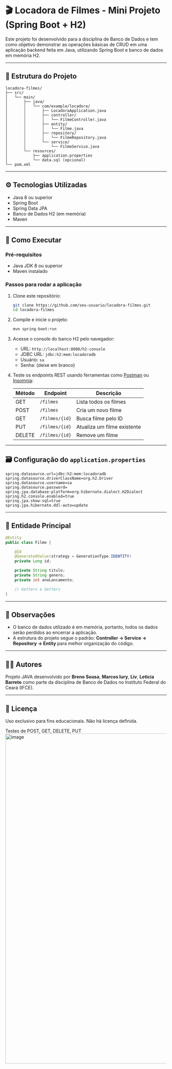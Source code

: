 # 🎬 Locadora de Filmes - Mini Projeto (Spring Boot + H2)

Este projeto foi desenvolvido para a disciplina de Banco de Dados e tem como objetivo demonstrar as operações básicas de CRUD em uma aplicação backend feita em Java, utilizando Spring Boot e banco de dados em memória H2.

---

## 📁 Estrutura do Projeto

```
locadora-filmes/
├── src/
│   └── main/
│       ├── java/
│       │   └── com/example/locadora/
│       │       ├── LocadoraApplication.java
│       │       ├── controller/
│       │       │   └── FilmeController.java
│       │       ├── entity/
│       │       │   └── Filme.java
│       │       ├── repository/
│       │       │   └── FilmeRepository.java
│       │       └── service/
│       │           └── FilmeService.java
│       └── resources/
│           ├── application.properties
│           └── data.sql (opcional)
└── pom.xml
```

---

## ⚙️ Tecnologias Utilizadas

* Java 8 ou superior
* Spring Boot
* Spring Data JPA
* Banco de Dados H2 (em memória)
* Maven

---

## 🚀 Como Executar

### Pré-requisitos

* Java JDK 8 ou superior
* Maven instalado

### Passos para rodar a aplicação

1. Clone este repositório:

   ```bash
   git clone https://github.com/seu-usuario/locadora-filmes.git
   cd locadora-filmes
   ```

2. Compile e inicie o projeto:

   ```bash
   mvn spring-boot:run
   ```

3. Acesse o console do banco H2 pelo navegador:

   * URL: `http://localhost:8080/h2-console`
   * JDBC URL: `jdbc:h2:mem:locadoradb`
   * Usuário: `sa`
   * Senha: (deixe em branco)

4. Teste os endpoints REST usando ferramentas como [Postman](https://www.postman.com/) ou [Insomnia](https://insomnia.rest/):

   | Método | Endpoint       | Descrição                   |
   | ------ | -------------- | --------------------------- |
   | GET    | `/filmes`      | Lista todos os filmes       |
   | POST   | `/filmes`      | Cria um novo filme          |
   | GET    | `/filmes/{id}` | Busca filme pelo ID         |
   | PUT    | `/filmes/{id}` | Atualiza um filme existente |
   | DELETE | `/filmes/{id}` | Remove um filme             |

---

## 🗃️ Configuração do `application.properties`

```properties
spring.datasource.url=jdbc:h2:mem:locadoradb
spring.datasource.driverClassName=org.h2.Driver
spring.datasource.username=sa
spring.datasource.password=
spring.jpa.database-platform=org.hibernate.dialect.H2Dialect
spring.h2.console.enabled=true
spring.jpa.show-sql=true
spring.jpa.hibernate.ddl-auto=update
```

---

## 🧱 Entidade Principal

```java
@Entity
public class Filme {

    @Id
    @GeneratedValue(strategy = GenerationType.IDENTITY)
    private Long id;

    private String titulo;
    private String genero;
    private int anoLancamento;

    // Getters e Setters
}
```

---

## 📌 Observações

* O banco de dados utilizado é em memória, portanto, todos os dados serão perdidos ao encerrar a aplicação.
* A estrutura do projeto segue o padrão: **Controller → Service → Repository → Entity** para melhor organização do código.

---

## 👨‍🎓 Autores

Projeto JAVA desenvolvido por **Breno Sousa**, **Marcos Iury**, **Liv**, **Leticia Barreto** como parte da disciplina de Banco de Dados no Instituto Federal do Ceará (IFCE).

---

## 📃 Licença

Uso exclusivo para fins educacionais. Não há licença definida.

Testes de POST, GET, DELETE, PUT
<img width="1916" height="1029" alt="image" src="https://github.com/user-attachments/assets/2d3eb4c8-4d5c-4d6f-8158-20170848c85a" />
